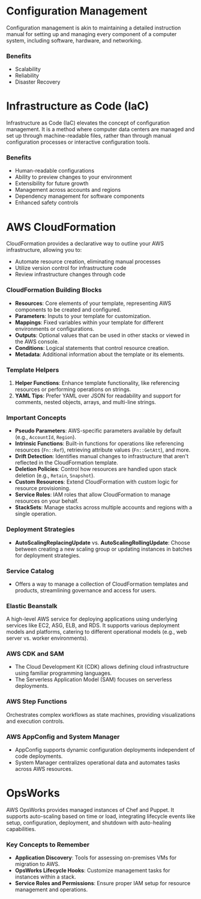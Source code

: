 # Configuration Management

Configuration management is akin to maintaining a detailed instruction manual for setting up and managing every component of a computer system, including software, hardware, and networking.

### Benefits

- Scalability
- Reliability
- Disaster Recovery

# Infrastructure as Code (IaC)

Infrastructure as Code (IaC) elevates the concept of configuration management. It is a method where computer data centers are managed and set up through machine-readable files, rather than through manual configuration processes or interactive configuration tools.

### Benefits

- Human-readable configurations
- Ability to preview changes to your environment
- Extensibility for future growth
- Management across accounts and regions
- Dependency management for software components
- Enhanced safety controls

# AWS CloudFormation

CloudFormation provides a declarative way to outline your AWS infrastructure, allowing you to:

- Automate resource creation, eliminating manual processes
- Utilize version control for infrastructure code
- Review infrastructure changes through code

### CloudFormation Building Blocks

- **Resources**: Core elements of your template, representing AWS components to be created and configured.
- **Parameters**: Inputs to your template for customization.
- **Mappings**: Fixed variables within your template for different environments or configurations.
- **Outputs**: Optional values that can be used in other stacks or viewed in the AWS console.
- **Conditions**: Logical statements that control resource creation.
- **Metadata**: Additional information about the template or its elements.

### Template Helpers

1. **Helper Functions**: Enhance template functionality, like referencing resources or performing operations on strings.
2. **YAML Tips**: Prefer YAML over JSON for readability and support for comments, nested objects, arrays, and multi-line strings.

### Important Concepts

- **Pseudo Parameters**: AWS-specific parameters available by default (e.g., `AccountId`, `Region`).
- **Intrinsic Functions**: Built-in functions for operations like referencing resources (`Fn::Ref`), retrieving attribute values (`Fn::GetAtt`), and more.
- **Drift Detection**: Identifies manual changes to infrastructure that aren't reflected in the CloudFormation template.
- **Deletion Policies**: Control how resources are handled upon stack deletion (e.g., `Retain`, `Snapshot`).
- **Custom Resources**: Extend CloudFormation with custom logic for resource provisioning.
- **Service Roles**: IAM roles that allow CloudFormation to manage resources on your behalf.
- **StackSets**: Manage stacks across multiple accounts and regions with a single operation.

### Deployment Strategies

- **AutoScalingReplacingUpdate** vs. **AutoScalingRollingUpdate**: Choose between creating a new scaling group or updating instances in batches for deployment strategies.

### Service Catalog

- Offers a way to manage a collection of CloudFormation templates and products, streamlining governance and access for users.

### Elastic Beanstalk

A high-level AWS service for deploying applications using underlying services like EC2, ASG, ELB, and RDS. It supports various deployment models and platforms, catering to different operational models (e.g., web server vs. worker environments).

### AWS CDK and SAM

- The Cloud Development Kit (CDK) allows defining cloud infrastructure using familiar programming languages.
- The Serverless Application Model (SAM) focuses on serverless deployments.

### AWS Step Functions

Orchestrates complex workflows as state machines, providing visualizations and execution controls.

### AWS AppConfig and System Manager

- AppConfig supports dynamic configuration deployments independent of code deployments.
- System Manager centralizes operational data and automates tasks across AWS resources.

# OpsWorks

AWS OpsWorks provides managed instances of Chef and Puppet. It supports auto-scaling based on time or load, integrating lifecycle events like setup, configuration, deployment, and shutdown with auto-healing capabilities.

### Key Concepts to Remember

- **Application Discovery**: Tools for assessing on-premises VMs for migration to AWS.
- **OpsWorks Lifecycle Hooks**: Customize management tasks for instances within a stack.
- **Service Roles and Permissions**: Ensure proper IAM setup for resource management and operations.
